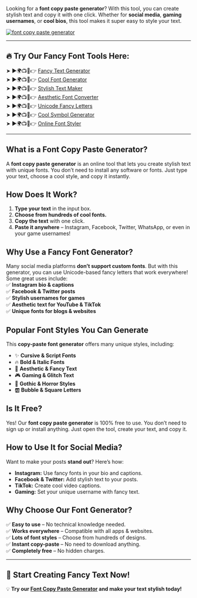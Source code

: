 Looking for a **font copy paste generator**? With this tool, you can create stylish text and copy it with one click. Whether for **social media**, **gaming usernames**, or **cool bios**, this tool makes it super easy to style your text.

[![font copy paste generator](https://blogger.googleusercontent.com/img/b/R29vZ2xl/AVvXsEgFPDhRwta1WDZ755-sUTnLu2NXl5oi_aDatNsM1PwcCQZHsvYzKxdH0X3K_Zozaka1osvZ2v5NC1CCtTSJKODzOralgGXBIoPjIkh3NSFAWU7zulucsteS144Q-ZbEb4FQRdMr2SrGz6VOy3HEl2yyS6m5xjjowb-TmBQpZYbS_PPaK7x7ucNzb2GZvCFr/w640-h476-rw/Cool%20Text%20Maker.webp)](https://www.cooltextmaker.com/)

---

## 🔥 **Try Our Fancy Font Tools Here:**
➤ ►🌍📺📱👉 [Fancy Text Generator](https://www.cooltextmaker.com/)  
➤ ►🌍📺📱👉 [Cool Font Generator](https://www.cooltextmaker.com/)  
➤ ►🌍📺📱👉 [Stylish Text Maker](https://www.cooltextmaker.com/)  
➤ ►🌍📺📱👉 [Aesthetic Font Converter](https://www.cooltextmaker.com/)  
➤ ►🌍📺📱👉 [Unicode Fancy Letters](https://www.cooltextmaker.com/)  
➤ ►🌍📺📱👉 [Cool Symbol Generator](https://www.cooltextmaker.com/)  
➤ ►🌍📺📱👉 [Online Font Styler](https://www.cooltextmaker.com/)  

---

## **What is a Font Copy Paste Generator?**
A **font copy paste generator** is an online tool that lets you create stylish text with unique fonts. You don’t need to install any software or fonts. Just type your text, choose a cool style, and copy it instantly.

## **How Does It Work?**
1. **Type your text** in the input box.  
2. **Choose from hundreds of cool fonts.**  
3. **Copy the text** with one click.  
4. **Paste it anywhere** – Instagram, Facebook, Twitter, WhatsApp, or even in your game usernames!  

## **Why Use a Fancy Font Generator?**
Many social media platforms **don’t support custom fonts**. But with this generator, you can use Unicode-based fancy letters that work everywhere! Some great uses include:  
✅ **Instagram bio & captions**  
✅ **Facebook & Twitter posts**  
✅ **Stylish usernames for games**  
✅ **Aesthetic text for YouTube & TikTok**  
✅ **Unique fonts for blogs & websites**  

## **Popular Font Styles You Can Generate**
This **copy-paste font generator** offers many unique styles, including:  
- ✨ **Cursive & Script Fonts**  
- 🔥 **Bold & Italic Fonts**  
- 🎀 **Aesthetic & Fancy Text**  
- 🎮 **Gaming & Glitch Text**  
- 🖤 **Gothic & Horror Styles**  
- 🆎 **Bubble & Square Letters**  

## **Is It Free?**
Yes! Our **font copy paste generator** is 100% free to use. You don’t need to sign up or install anything. Just open the tool, create your text, and copy it.

## **How to Use It for Social Media?**
Want to make your posts **stand out**? Here’s how:  
- **Instagram:** Use fancy fonts in your bio and captions.  
- **Facebook & Twitter:** Add stylish text to your posts.  
- **TikTok:** Create cool video captions.  
- **Gaming:** Set your unique username with fancy text.  

## **Why Choose Our Font Generator?**
✅ **Easy to use** – No technical knowledge needed.  
✅ **Works everywhere** – Compatible with all apps & websites.  
✅ **Lots of font styles** – Choose from hundreds of designs.  
✅ **Instant copy-paste** – No need to download anything.  
✅ **Completely free** – No hidden charges.  

---

## 🎉 **Start Creating Fancy Text Now!**
💡 **Try our [Font Copy Paste Generator](https://www.cooltextmaker.com/) and make your text stylish today!**  
